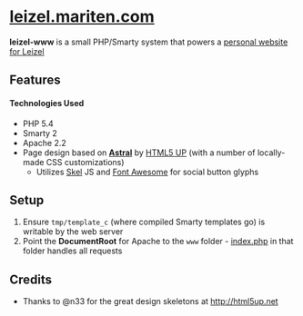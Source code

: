 [leizel.mariten.com](http://leizel.mariten.com)
==============================================
**leizel-www** is a small PHP/Smarty system that powers a [personal website for Leizel](http://leizel.mariten.com)

## Features
#### Technologies Used
* PHP 5.4
* Smarty 2
* Apache 2.2
* Page design based on [**Astral**](http://html5up.net/astral) by [HTML5 UP](http://html5up.net) (with a number of locally-made CSS customizations)
  * Utilizes [Skel](https://github.com/n33/skel) JS and [Font Awesome](http://fortawesome.github.io/Font-Awesome) for social button glyphs

## Setup
1. Ensure `tmp/template_c` (where compiled Smarty templates go) is writable by the web server
2. Point the **DocumentRoot** for Apache to the `www` folder - [index.php](www/index.php) in that folder handles all requests

## Credits
* Thanks to @n33 for the great design skeletons at http://html5up.net
